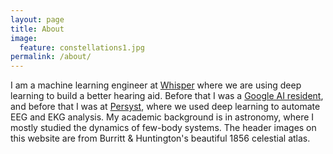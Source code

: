 ```yaml
---
layout: page
title: About
image:
  feature: constellations1.jpg
permalink: /about/
---
```


I am a machine learning engineer at [Whisper](https://whisper.ai) where we are
using deep learning to build a better hearing aid.  Before that I was a [Google
AI resident](/personal/ai-residency-reflections), and before that I was at
[Persyst](www.persyst.com), where we used deep learning to automate EEG and EKG
analysis.  My academic background is in astronomy, where I mostly studied the
dynamics of few-body systems.  The header images on this website are from
Burritt & Huntington's beautiful 1856 celestial atlas.
